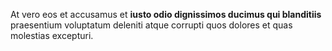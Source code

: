 At vero eos et accusamus et **iusto odio dignissimos ducimus qui blanditiis** praesentium
voluptatum deleniti atque corrupti quos dolores et quas molestias excepturi.
